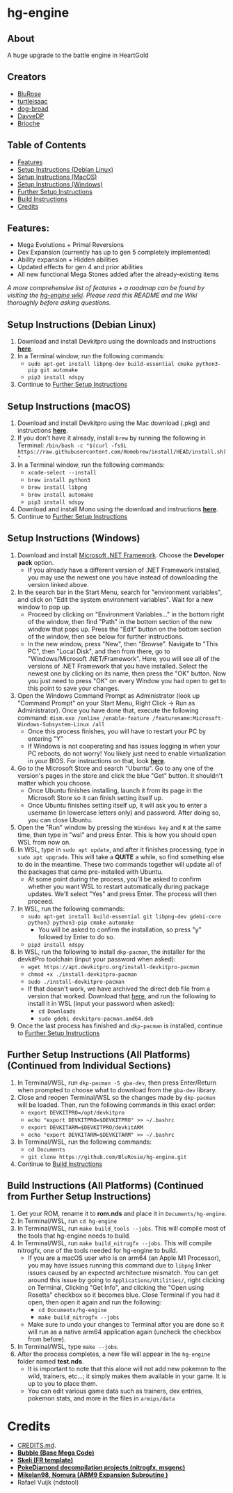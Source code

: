 # hg-engine
## About
 A huge upgrade to the battle engine in HeartGold

## Creators
* [BluRose](https://github.com/BluRosie)
* [turtleisaac](https://github.com/turtleisaac)
* [dog-broad](https://github.com/dog-broad)
* [DavveDP](https://github.com/DavveDP)
* [Brioche](https://github.com/Brioooche)

## Table of Contents
- [Features](#features)
- [Setup Instructions (Debian Linux)](#setup-instructions-debian-linux)
- [Setup Instructions (MacOS)](#setup-instructions-macos)
- [Setup Instructions (Windows)](#setup-instructions-windows)
- [Further Setup Instructions](#further-setup-instructions-all-platforms-continued-from-individual-sections)
- [Build Instructions](#build-instructions-all-platforms-continued-from-further-setup-instructions)
- [Credits](#credits)


## Features:
* Mega Evolutions + Primal Reversions
* Dex Expansion (currently has up to gen 5 completely implemented)
* Ability expansion + Hidden abilities
* Updated effects for gen 4 and prior abilities
* All new functional Mega Stones added after the already-existing items

*A more comprehensive list of features + a roadmap can be found by visiting the [hg-engine wiki](https://github.com/BluRosie/hg-engine/wiki).  Please read this README and the Wiki thoroughly before asking questions.*

## Setup Instructions (Debian Linux)
1. Download and install Devkitpro using the downloads and instructions [**here**][DEVKITPRO].
2. In a Terminal window, run the following commands:
    * ```sudo apt-get install libpng-dev build-essential cmake python3-pip git automake```
    * ```pip3 install ndspy```
3. Continue to [Further Setup Instructions](#further-setup-instructions-all-platforms-continued-from-individual-sections)

## Setup Instructions (macOS)
1. Download and install Devkitpro using the Mac download (.pkg) and instructions [**here**][DEVKITPRO].
2. If you don't have it already, install `brew` by running the following in Terminal: ```/bin/bash -c "$(curl -fsSL https://raw.githubusercontent.com/Homebrew/install/HEAD/install.sh)"```
3. In a Terminal window, run the following commands:
    * ```xcode-select --install```
    * ```brew install python3```
    * ```brew install libpng```
    * ```brew install automake```
    * ```pip3 install ndspy```
4. Download and install Mono using the download and instructions [**here**](https://www.mono-project.com/docs/getting-started/install/mac/).
5. Continue to [Further Setup Instructions](#further-setup-instructions-all-platforms-continued-from-individual-sections)


## Setup Instructions (Windows)
1. Download and install [Microsoft .NET Framework](https://dotnet.microsoft.com/en-us/download/dotnet-framework/net48). Choose the **Developer pack** option.
    * If you already have a different version of .NET Framework installed, you may use the newest one you have instead of downloading the version linked above.
2. In the search bar in the Start Menu, search for "environment variables", and click on "Edit the system environment variables". Wait for a new window to pop up.
    * Proceed by clicking on "Environment Variables..." in the bottom right of the window, then find "Path" in the bottom section of the new window that pops up. Press the "Edit" button on the bottom section of the window, then see below for further instructions.
    * In the new window, press "New", then "Browse". Navigate to "This PC", then "Local Disk", and then from there, go to "Windows/Microsoft .NET/Framework". Here, you will see all of the versions of .NET Framework that you have installed. Select the newest one by clicking on its name, then press the "OK" button. Now you just need to press "OK" on every Window you had open to get to this point to save your changes.
3. Open the Windows Command Prompt as Administrator (look up "Command Prompt" on your Start Menu, Right Click -> Run as Administrator). Once you have done that, execute the following command: ```dism.exe /online /enable-feature /featurename:Microsoft-Windows-Subsystem-Linux /all```
    * Once this process finishes, you will have to restart your PC by entering "Y"
    * If Windows is not cooperating and has issues logging in when your PC reboots, do not worry! You likely just need to enable virtualization in your BIOS. For instructions on that, look [**here**](https://bce.berkeley.edu/enabling-virtualization-in-your-pc-bios.html).
4. Go to the Microsoft Store and search "Ubuntu". Go to any one of the version's pages in the store and click the blue "Get" button.  It shouldn't matter which you choose.
    * Once Ubuntu finishes installing, launch it from its page in the Microsoft Store so it can finish setting itself up.
    * Once Ubuntu finishes setting itself up, it will ask you to enter a username (in lowercase letters only) and password. After doing so, you can close Ubuntu.
5. Open the "Run" window by pressing the `Windows key` and `R` at the same time, then type in "wsl" and press Enter. This is how you should open WSL from now on.
6. In WSL, type in ```sudo apt update```, and after it finishes processing, type in ```sudo apt upgrade```. This will take a **QUITE** a while, so find something else to do in the meantime. These two commands together will update all of the packages that came pre-installed with Ubuntu.
   * At some point during the process, you'll be asked to confirm whether you want WSL to restart automatically during package updates. We'll select "Yes" and press Enter. The process will then proceed.
7. In WSL, run the following commands:
    * ```sudo apt-get install build-essential git libpng-dev gdebi-core python3 python3-pip cmake automake```
        * You will be asked to confirm the installation, so press "y" followed by Enter to do so.
    * ```pip3 install ndspy```
8. In WSL, run the following to install `dkp-pacman`, the installer for the devkitPro toolchain (input your password when asked):
    * ```wget https://apt.devkitpro.org/install-devkitpro-pacman```
    * ```chmod +x ./install-devkitpro-pacman```
    * ```sudo ./install-devkitpro-pacman```
    - If that doesn't work, we have archived the direct deb file from a version that worked.  Download that [here](https://cdn.discordapp.com/attachments/720028281566658581/1046631490710151258/devkitpro-pacman.amd64.deb), and run the following to install it in WSL (input your password when asked):
        * ```cd Downloads```
        * ```sudo gdebi devkitpro-pacman.amd64.deb```
9. Once the last process has finished and `dkp-pacman` is installed, continue to [Further Setup Instructions](#further-setup-instructions-all-platforms-continued-from-individual-sections)


## Further Setup Instructions (All Platforms) (Continued from Individual Sections)
1. In Terminal/WSL, run ```dkp-pacman -S gba-dev```, then press Enter/Return when prompted to choose what to download from the `gba-dev` library.
2. Close and reopen Terminal/WSL so the changes made by `dkp-pacman` will be loaded. Then, run the following commands in this exact order:
    * ```export DEVKITPRO=/opt/devkitpro```
    * ```echo "export DEVKITPRO=$DEVKITPRO" >> ~/.bashrc```
    * ```export DEVKITARM=$DEVKITPRO/devkitARM```
    * ```echo "export DEVKITARM=$DEVKITARM" >> ~/.bashrc```
3. In Terminal/WSL, run the following commands:
    * ```cd Documents```
    * ```git clone https://github.com/BluRosie/hg-engine.git```
4. Continue to [Build Instructions](#build-instructions-all-platforms-continued-from-further-setup-instructions)

## Build Instructions (All Platforms) (Continued from Further Setup Instructions)

1. Get your ROM, rename it to **rom.nds** and place it in `Documents/hg-engine`.
2. In Terminal/WSL, run ```cd hg-engine```
3. In Terminal/WSL, run ```make build_tools --jobs```. This will compile most of the tools that hg-engine needs to build.
4. In Terminal/WSL, run ```make build_nitrogfx --jobs```. This will compile nitrogfx, one of the tools needed for hg-engine to build.
    * If you are a macOS user who is on arm64 (an Apple M1 Processor), you may have issues running this command due to `libpng` linker issues caused by an expected architecture mismatch. You can get around this issue by going to `Applications/Utilities/`, right clicking on Terminal, Clicking "Get Info", and clicking the "Open using Rosetta" checkbox so it becomes blue. Close Terminal if you had it open, then open it again and run the following:
        * ```cd Documents/hg-engine```
        * ```make build_nitrogfx --jobs```
    * Make sure to undo your changes to Terminal after you are done so it will run as a native arm64 application again (uncheck the checkbox from before).
5. In Terminal/WSL, type `make --jobs`.
6. After the process completes, a new file will appear in the `hg-engine` folder named **test.nds**.
   * It is important to note that this alone will not add new pokemon to the wild, trainers, etc...; it simply makes them available in your game. It is up to you to place them.
   * You can edit various game data such as trainers, dex entries, pokemon stats, and more in the files in `armips/data`

# Credits
* [CREDITS.md](CREDITS.md).
* [**Bubble (Base Mega Code)**][TEMPLATE]
* [**Skeli (FR template)**][CFRU]
* [**PokeDiamond decompilation projects (nitrogfx, msgenc)**][diamond]
* [**Mikelan98, Nomura (ARM9 Expansion Subroutine )**][ARM9]
* Rafael Vuijk (ndstool)

[MONEXPAND]: https://github.com/BluRosie/hgss-monexpansion
[CFRU]: https://github.com/Skeli789/Complete-Fire-Red-Upgrade
[G5T]: https://github.com/CodenamePU/Gen5Tools
[ARM9]: https://pokehacking.com/tutorials/ramexpansion/
[diamond]:https://github.com/pret/pokediamond
[TEMPLATE]: https://github.com/Bubble791/Pokemon-Heart-Gold-Engine
[LUNOS]: https://www.pokecommunity.com/showthread.php?t=432351
[DEVKITPRO]: https://github.com/devkitPro/pacman/releases
